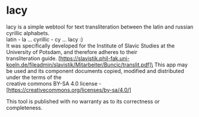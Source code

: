 # lacy
lacy is a simple webtool for text transliteration between the latin and russian cyrillic alphabets.\
latin - la ... cyrillic - cy ... lacy :)\
It was specifically developed for the Institute of Slavic Studies at the University of Potsdam, and therefore adheres to their\
transliteration guide. [https://slavistik.phil-fak.uni-koeln.de/fileadmin/slavistik/Mitarbeiter/Buncic/translit.pdf]\
This app may be used and its component documents copied, modified and distributed under the terms of the\
creative commons BY-SA 4.0 license - [https://creativecommons.org/licenses/by-sa/4.0/]

This tool is published with no warranty as to its correctness or completeness.
